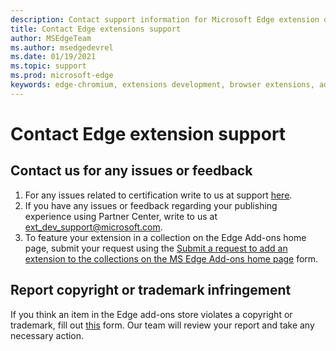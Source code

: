 ```yaml
---
description: Contact support information for Microsoft Edge extension development.
title: Contact Edge extensions support
author: MSEdgeTeam
ms.author: msedgedevrel
ms.date: 01/19/2021
ms.topic: support
ms.prod: microsoft-edge
keywords: edge-chromium, extensions development, browser extensions, add-ons, partner center, developer, support
---
```


# Contact Edge extension support

## Contact us for any issues or feedback

1. For any issues related to certification write to us at support [here][ExtensionsSupportForm].
1. If you have any issues or feedback regarding your publishing experience using Partner Center, write to us at [ext_dev_support@microsoft.com](mailto:ext_dev_support@microsoft.com).
1. To feature your extension in a collection on the Edge Add-ons home page, submit your request using the [Submit a request to add an extension to the collections on the MS Edge Add-ons home page][CollectionsForm] form. 


## Report copyright or trademark infringement
If you think an item in the Edge add-ons store violates a copyright or trademark, fill out [this][EdgeInfringmentReport] form. Our team will review your report and take any necessary action.

<!-- links -->  


[ExtensionsSupportForm]: https://support.microsoft.com/supportrequestform/e7a381be-9c9a-fafb-ed76-262bc93fd9e4 "Extensions New Support Request | Microsoft Support"  

[CollectionsForm]: https://forms.office.com/Pages/ResponsePage.aspx?id=v4j5cvGGr0GRqy180BHbRw01UwyBfAxNna_1ZkP3X2VUN0lBSU1YMEU3VFY0VURRODEwSjgwU00yRy4u "Submit a request to feature in Collections"

[EdgeInfringmentReport]: https://www.microsoft.com/info/Marketplace.html "Report copyright or trademark Infringement"

[EdgeAddonsPolicies]: ../store-policies/ada-addendum.md "App Developer Agreement Addendum for Microsoft Edge program users"
